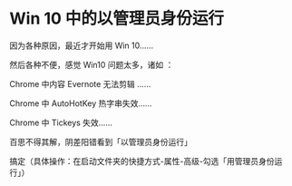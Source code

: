 # Win 10 中的以管理员身份运行

因为各种原因，最近才开始用 Win 10……

然后各种不便，感觉 Win10 问题太多，诸如 ：

Chrome 中内容 Evernote 无法剪辑 ……

Chrome 中 AutoHotKey 热字串失效……

Chrome 中 Tickeys 失效……

百思不得其解，阴差阳错看到「以管理员身份运行」

搞定（具体操作：在启动文件夹的快捷方式-属性-高级-勾选「用管理员身份运行」）



